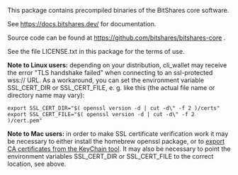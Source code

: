 This package contains precompiled binaries of the BitShares core software.

See https://docs.bitshares.dev/ for documentation.

Source code can be found at https://github.com/bitshares/bitshares-core .

See the file LICENSE.txt in this package for the terms of use.

**Note to Linux users:** depending on your distribution, cli_wallet may receive the error "TLS handshake failed" when connecting to an ssl-protected wss:// URL.
As a workaround, you can set the environment variable SSL_CERT_DIR or SSL_CERT_FILE, e. g. like this (the actual file name or directory name may vary):
```
export SSL_CERT_DIR="$( openssl version -d | cut -d\" -f 2 )/certs"
export SSL_CERT_FILE="$( openssl version -d | cut -d\" -f 2 )/cert.pem"
```

**Note to Mac users:** in order to make SSL certificate verification work it may be necessary to either install the homebrew openssl package, or to [export CA certificates from the KeyChain tool](http://movingpackets.net/2015/03/18/telling-openssl-about-your-root-certificates/).
It may also be necessary to point the environment variables SSL_CERT_DIR or SSL_CERT_FILE to the correct location, see above.
